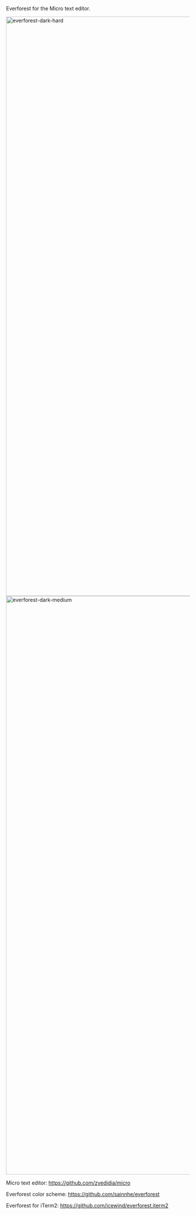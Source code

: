 Everforest for the Micro text editor.

<img width="1583" alt="everforest-dark-hard" src="https://github.com/user-attachments/assets/eadc7663-d01d-45c9-80f4-f7ceb03ccdf3" />

<img width="1581" alt="everforest-dark-medium" src="https://github.com/user-attachments/assets/d013e511-3d99-4913-a364-293528052208" />

Micro text editor: https://github.com/zyedidia/micro

Everforest color scheme: https://github.com/sainnhe/everforest

Everforest for iTerm2: https://github.com/icewind/everforest.iterm2

